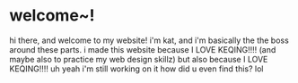 # welcome~!
hi there, and welcome to my website!
i'm kat, and i'm basically the the boss around these parts.
i made this website because I LOVE KEQING!!!! (and maybe also to practice my web design skillz) but also because I LOVE KEQING!!!!
uh yeah i'm still working on it
how did u even find this? lol
